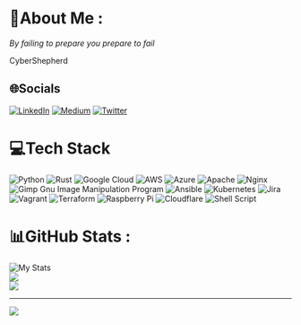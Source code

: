 # 💫About Me :
*By failing to prepare you prepare to fail*

CyberShepherd 

## 🌐Socials
[![LinkedIn](https://img.shields.io/badge/LinkedIn-%230077B5.svg?logo=linkedin&logoColor=white)](https://linkedin.com/in/filipchyla) [![Medium](https://img.shields.io/badge/Medium-12100E?logo=medium&logoColor=white)](https://medium.com/@pwgen88) [![Twitter](https://img.shields.io/badge/Twitter-%231DA1F2.svg?logo=Twitter&logoColor=white)](https://twitter.com/kereshnull) 

# 💻Tech Stack
![Python](https://img.shields.io/badge/python-3670A0?style=for-the-badge&logo=python&logoColor=ffdd54) ![Rust](https://img.shields.io/badge/rust-%23000000.svg?style=for-the-badge&amp;logo=rust&amp;logoColor=white) ![Google Cloud](https://img.shields.io/badge/Google%20Cloud-%234285F4.svg?style=for-the-badge&logo=google-cloud&logoColor=white) ![AWS](https://img.shields.io/badge/AWS-%23FF9900.svg?style=for-the-badge&logo=amazon-aws&logoColor=white) ![Azure](https://img.shields.io/badge/azure-%230072C6.svg?style=for-the-badge&logo=azure-devops&logoColor=white) ![Apache](https://img.shields.io/badge/apache-%23D42029.svg?style=for-the-badge&logo=apache&logoColor=white) ![Nginx](https://img.shields.io/badge/nginx-%23009639.svg?style=for-the-badge&logo=nginx&logoColor=white) ![Gimp Gnu Image Manipulation Program](https://img.shields.io/badge/Gimp-657D8B?style=for-the-badge&logo=gimp&logoColor=FFFFFF) ![Ansible](https://img.shields.io/badge/ansible-%231A1918.svg?style=for-the-badge&logo=ansible&logoColor=white) ![Kubernetes](https://img.shields.io/badge/kubernetes-%23326ce5.svg?style=for-the-badge&logo=kubernetes&logoColor=white) ![Jira](https://img.shields.io/badge/jira-%230A0FFF.svg?style=for-the-badge&logo=jira&logoColor=white) ![Vagrant](https://img.shields.io/badge/vagrant-%231563FF.svg?style=for-the-badge&logo=vagrant&logoColor=white) ![Terraform](https://img.shields.io/badge/terraform-%235835CC.svg?style=for-the-badge&logo=terraform&logoColor=white) ![Raspberry Pi](https://img.shields.io/badge/-RaspberryPi-C51A4A?style=for-the-badge&logo=Raspberry-Pi) ![Cloudflare](https://img.shields.io/badge/Cloudflare-F38020?style=for-the-badge&logo=Cloudflare&logoColor=white) ![Shell Script](https://img.shields.io/badge/shell_script-%23121011.svg?style=for-the-badge&logo=gnu-bash&logoColor=white)
# 📊GitHub Stats :
![My Stats](https://github-readme-stats-kappa-red-22.vercel.app/api?username=fchyla&theme=vue&hide_border=false&include_all_commits=false&count_private=false)<br/>
![](https://github-readme-streak-stats.herokuapp.com/?user=fchyla&theme=vue&hide_border=false)<br/>
![](https://github-readme-stats-kappa-red-22.vercel.app/api/top-langs/?username=fchyla&theme=vue&hide_border=false&include_all_commits=false&count_private=false&layout=compact)

---
[![](https://visitcount.itsvg.in/api?id=fchyla&icon=0&color=0)](https://visitcount.itsvg.in)
